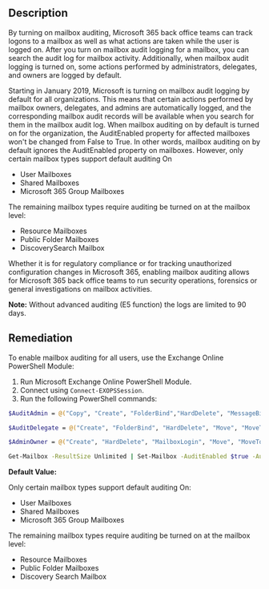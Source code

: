 ## Description

By turning on mailbox auditing, Microsoft 365 back office teams can track logons to a mailbox as well as what actions are taken while the user is logged on. After you turn on mailbox audit logging for a mailbox, you can search the audit log for mailbox activity. Additionally, when mailbox audit logging is turned on, some actions performed by administrators, delegates, and owners are logged by default.

Starting in January 2019, Microsoft is turning on mailbox audit logging by default for all organizations. This means that certain actions performed by mailbox owners, delegates, and admins are automatically logged, and the corresponding mailbox audit records will be available when you search for them in the mailbox audit log. When mailbox auditing on by default is turned on for the organization, the AuditEnabled property for affected mailboxes won't be changed from False to True. In other words, mailbox auditing on by default ignores the AuditEnabled property on mailboxes. However, only certain mailbox types support default auditing On
- User Mailboxes
- Shared Mailboxes
- Microsoft 365 Group Mailboxes

The remaining mailbox types require auditing be turned on at the mailbox level:
- Resource Mailboxes
- Public Folder Mailboxes
- DiscoverySearch Mailbox

Whether it is for regulatory compliance or for tracking unauthorized configuration changes in Microsoft 365, enabling mailbox auditing allows for Microsoft 365 back office teams to run security operations, forensics or general investigations on mailbox activities.

**Note:** Without advanced auditing (E5 function) the logs are limited to 90 days.

## Remediation

To enable mailbox auditing for all users, use the Exchange Online PowerShell Module:

1. Run Microsoft Exchange Online PowerShell Module.
2. Connect using `Connect-EXOPSSession`.
3. Run the following PowerShell commands:

```bash
$AuditAdmin = @("Copy", "Create", "FolderBind","HardDelete", "MessageBind", "Move", "MoveToDeletedItems", "SendAs","SendOnBehalf", "SoftDelete", "Update", "UpdateCalendarDelegation","UpdateFolderPermissions", "UpdateInboxRules")

$AuditDelegate = @("Create", "FolderBind", "HardDelete", "Move", "MoveToDeletedItems", "SendAs", "SendOnBehalf","SoftDelete", "Update", "UpdateFolderPermissions", "UpdateInboxRules")

$AdminOwner = @("Create", "HardDelete", "MailboxLogin", "Move", "MoveToDeletedItems", "SoftDelete", "Update","UpdateCalendarDelegation","UpdateFolderPermissions", "UpdateInboxRules")

Get-Mailbox -ResultSize Unlimited | Set-Mailbox -AuditEnabled $true -AuditLogAgeLimit 180 -AuditAdmin $AuditAdmin -AuditDelegate $AuditDelegate -AuditOwner $AuditOwner
```

**Default Value:**

Only certain mailbox types support default auditing On:
- User Mailboxes
- Shared Mailboxes
- Microsoft 365 Group Mailboxes

The remaining mailbox types require auditing be turned on at the mailbox level:
- Resource Mailboxes
- Public Folder Mailboxes
- Discovery Search Mailbox
